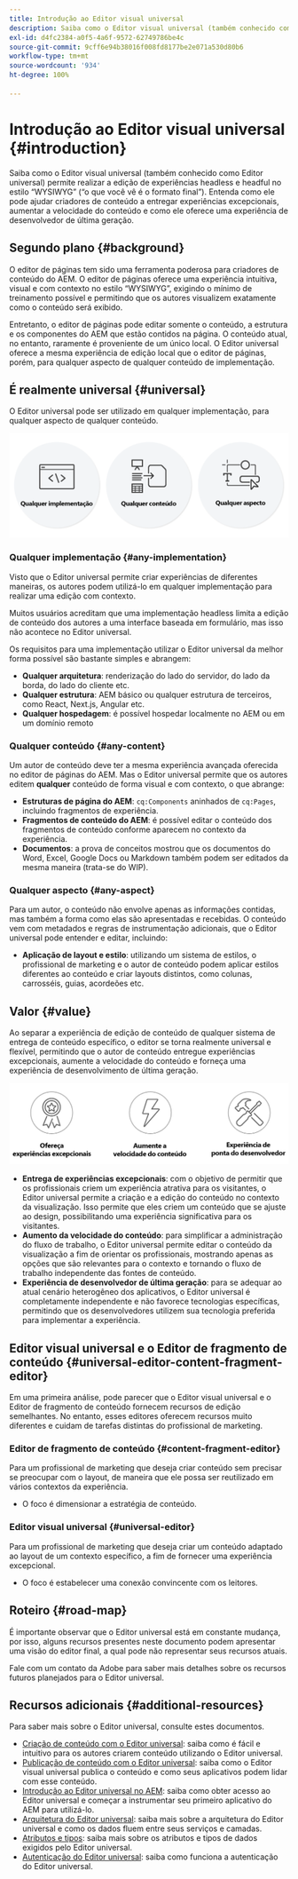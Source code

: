 ```yaml
---
title: Introdução ao Editor visual universal
description: Saiba como o Editor visual universal (também conhecido como Editor universal) permite realizar a edição de experiências headless e headful no estilo “WYSIWYG” (“o que você vê é o formato final”). Entenda como ele pode ajudar criadores de conteúdo a entregar experiências excepcionais, aumentar a velocidade do conteúdo e como ele oferece uma experiência de desenvolvedor de última geração.
exl-id: d4fc2384-a0f5-4a6f-9572-62749786be4c
source-git-commit: 9cff6e94b38016f008fd8177be2e071a530d80b6
workflow-type: tm+mt
source-wordcount: '934'
ht-degree: 100%

---
```


# Introdução ao Editor visual universal {#introduction}

Saiba como o Editor visual universal (também conhecido como Editor universal) permite realizar a edição de experiências headless e headful no estilo “WYSIWYG” (“o que você vê é o formato final”). Entenda como ele pode ajudar criadores de conteúdo a entregar experiências excepcionais, aumentar a velocidade do conteúdo e como ele oferece uma experiência de desenvolvedor de última geração.

## Segundo plano {#background}

O editor de páginas tem sido uma ferramenta poderosa para criadores de conteúdo do AEM. O editor de páginas oferece uma experiência intuitiva, visual e com contexto no estilo “WYSIWYG”, exigindo o mínimo de treinamento possível e permitindo que os autores visualizem exatamente como o conteúdo será exibido.

Entretanto, o editor de páginas pode editar somente o conteúdo, a estrutura e os componentes do AEM que estão contidos na página. O conteúdo atual, no entanto, raramente é proveniente de um único local. O Editor universal oferece a mesma experiência de edição local que o editor de páginas, porém, para qualquer aspecto de qualquer conteúdo de implementação.

## É realmente universal {#universal}

O Editor universal pode ser utilizado em qualquer implementação, para qualquer aspecto de qualquer conteúdo.

![Isso o torna universal](assets/universal.png)

### Qualquer implementação {#any-implementation}

Visto que o Editor universal permite criar experiências de diferentes maneiras, os autores podem utilizá-lo em qualquer implementação para realizar uma edição com contexto.

Muitos usuários acreditam que uma implementação headless limita a edição de conteúdo dos autores a uma interface baseada em formulário, mas isso não acontece no Editor universal.

Os requisitos para uma implementação utilizar o Editor universal da melhor forma possível são bastante simples e abrangem:

* **Qualquer arquitetura**: renderização do lado do servidor, do lado da borda, do lado do cliente etc.
* **Qualquer estrutura**: AEM básico ou qualquer estrutura de terceiros, como React, Next.js, Angular etc.
* **Qualquer hospedagem**: é possível hospedar localmente no AEM ou em um domínio remoto

### Qualquer conteúdo {#any-content}

Um autor de conteúdo deve ter a mesma experiência avançada oferecida no editor de páginas do AEM. Mas o Editor universal permite que os autores editem **qualquer** conteúdo de forma visual e com contexto, o que abrange:

* **Estruturas de página do AEM**: `cq:Components` aninhados de `cq:Pages`, incluindo fragmentos de experiência.
* **Fragmentos de conteúdo do AEM**: é possível editar o conteúdo dos fragmentos de conteúdo conforme aparecem no contexto da experiência.
* **Documentos**: a prova de conceitos mostrou que os documentos do Word, Excel, Google Docs ou Markdown também podem ser editados da mesma maneira (trata-se do WIP).

### Qualquer aspecto {#any-aspect}

Para um autor, o conteúdo não envolve apenas as informações contidas, mas também a forma como elas são apresentadas e recebidas. O conteúdo vem com metadados e regras de instrumentação adicionais, que o Editor universal pode entender e editar, incluindo:

* **Aplicação de layout e estilo**: utilizando um sistema de estilos, o profissional de marketing e o autor de conteúdo podem aplicar estilos diferentes ao conteúdo e criar layouts distintos, como colunas, carrosséis, guias, acordeões etc.

## Valor {#value}

Ao separar a experiência de edição de conteúdo de qualquer sistema de entrega de conteúdo específico, o editor se torna realmente universal e flexível, permitindo que o autor de conteúdo entregue experiências excepcionais, aumente a velocidade do conteúdo e forneça uma experiência de desenvolvimento de última geração.

![O valor do Editor universal](assets/value.png)

* **Entrega de experiências excepcionais**: com o objetivo de permitir que os profissionais criem um experiência atrativa para os visitantes, o Editor universal permite a criação e a edição do conteúdo no contexto da visualização. Isso permite que eles criem um conteúdo que se ajuste ao design, possibilitando uma experiência significativa para os visitantes.
* **Aumento da velocidade do conteúdo**: para simplificar a administração do fluxo de trabalho, o Editor universal permite editar o conteúdo da visualização a fim de orientar os profissionais, mostrando apenas as opções que são relevantes para o contexto e tornando o fluxo de trabalho independente das fontes de conteúdo.
* **Experiência de desenvolvedor de última geração**: para se adequar ao atual cenário heterogêneo dos aplicativos, o Editor universal é completamente independente e não favorece tecnologias específicas, permitindo que os desenvolvedores utilizem sua tecnologia preferida para implementar a experiência.

## Editor visual universal e o Editor de fragmento de conteúdo {#universal-editor-content-fragment-editor}

Em uma primeira análise, pode parecer que o Editor visual universal e o Editor de fragmento de conteúdo fornecem recursos de edição semelhantes. No entanto, esses editores oferecem recursos muito diferentes e cuidam de tarefas distintas do profissional de marketing.

### Editor de fragmento de conteúdo {#content-fragment-editor}

Para um profissional de marketing que deseja criar conteúdo sem precisar se preocupar com o layout, de maneira que ele possa ser reutilizado em vários contextos da experiência.

* O foco é dimensionar a estratégia de conteúdo.

### Editor visual universal {#universal-editor}

Para um profissional de marketing que deseja criar um conteúdo adaptado ao layout de um contexto específico, a fim de fornecer uma experiência excepcional.

* O foco é estabelecer uma conexão convincente com os leitores.

## Roteiro {#road-map}

É importante observar que o Editor universal está em constante mudança, por isso, alguns recursos presentes neste documento podem apresentar uma visão do editor final, a qual pode não representar seus recursos atuais.

Fale com um contato da Adobe para saber mais detalhes sobre os recursos futuros planejados para o Editor universal.

## Recursos adicionais {#additional-resources}

Para saber mais sobre o Editor universal, consulte estes documentos.

* [Criação de conteúdo com o Editor universal](authoring.md): saiba como é fácil e intuitivo para os autores criarem conteúdo utilizando o Editor universal.
* [Publicação de conteúdo com o Editor universal](publishing.md): saiba como o Editor visual universal publica o conteúdo e como seus aplicativos podem lidar com esse conteúdo.
* [Introdução ao Editor universal no AEM](getting-started.md): saiba como obter acesso ao Editor universal e começar a instrumentar seu primeiro aplicativo do AEM para utilizá-lo.
* [Arquitetura do Editor universal](architecture.md): saiba mais sobre a arquitetura do Editor universal e como os dados fluem entre seus serviços e camadas.
* [Atributos e tipos](attributes-types.md): saiba mais sobre os atributos e tipos de dados exigidos pelo Editor universal.
* [Autenticação do Editor universal](authentication.md): saiba como funciona a autenticação do Editor universal.

